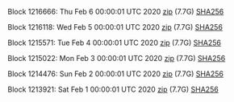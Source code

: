 Block 1216666: Thu Feb  6 00:00:01 UTC 2020 [zip](https://dash-bootstrap.ams3.digitaloceanspaces.com/mainnet/2020-02-06/bootstrap.dat.zip) (7.7G) [SHA256](https://dash-bootstrap.ams3.digitaloceanspaces.com/mainnet/2020-02-06/sha256.txt)

Block 1216118: Wed Feb  5 00:00:01 UTC 2020 [zip](https://dash-bootstrap.ams3.digitaloceanspaces.com/mainnet/2020-02-05/bootstrap.dat.zip) (7.7G) [SHA256](https://dash-bootstrap.ams3.digitaloceanspaces.com/mainnet/2020-02-05/sha256.txt)

Block 1215571: Tue Feb  4 00:00:01 UTC 2020 [zip](https://dash-bootstrap.ams3.digitaloceanspaces.com/mainnet/2020-02-04/bootstrap.dat.zip) (7.7G) [SHA256](https://dash-bootstrap.ams3.digitaloceanspaces.com/mainnet/2020-02-04/sha256.txt)

Block 1215022: Mon Feb  3 00:00:01 UTC 2020 [zip](https://dash-bootstrap.ams3.digitaloceanspaces.com/mainnet/2020-02-03/bootstrap.dat.zip) (7.7G) [SHA256](https://dash-bootstrap.ams3.digitaloceanspaces.com/mainnet/2020-02-03/sha256.txt)

Block 1214476: Sun Feb  2 00:00:01 UTC 2020 [zip](https://dash-bootstrap.ams3.digitaloceanspaces.com/mainnet/2020-02-02/bootstrap.dat.zip) (7.7G) [SHA256](https://dash-bootstrap.ams3.digitaloceanspaces.com/mainnet/2020-02-02/sha256.txt)

Block 1213921: Sat Feb  1 00:00:01 UTC 2020 [zip](https://dash-bootstrap.ams3.digitaloceanspaces.com/mainnet/2020-02-01/bootstrap.dat.zip) (7.7G) [SHA256](https://dash-bootstrap.ams3.digitaloceanspaces.com/mainnet/2020-02-01/sha256.txt)
